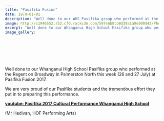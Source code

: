 ```yaml
---
title: "Pasifika Fusion"
date: 1970-01-01
description: "Well done to our WHS Pasifika group who performed at the Regent on Broadway in Palmerston North this week (26 and 27 July) at Pasifika Fusion 2017..."
image: http://c1940652.r52.cf0.rackcdn.com/597e6b8cb8d39a1a9e000d42/Photo-at-Pasifika-Fusion-in-Palmerston-North-July-2017.jpg
excerpt: "Well done to our Whanganui High School Pasifika group who performed at the Regent on Broadway in Palmerston North this week (26 and 27 July) at Pasifika Fusion 2017."
image_gallery:
    
    
    
    
    
---
```


<p><span>Well done to our Whanganui High School Pasifika group who performed at the Regent on Broadway in Palmerston North this week (26 and 27 July) at Pasifika Fusion 2017.</span></p>
<p><span><span><span>We are very proud of our Pasifika students and the tremendous effort they put in to preparing this performance.</span></span></span></p>
<p><strong><a href="https://www.youtube.com/watch?v=zrT9FNtwZpg&amp;feature=share">youtube: Pasifika 2017 Cultural Performance Whanganui High School</a></strong></p>
<p>(Mr Hedivan, HOF Performing Arts)</p>

